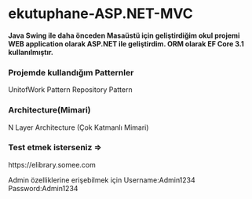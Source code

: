# ekutuphane-ASP.NET-MVC
<b>Java Swing ile daha önceden Masaüstü için geliştirdiğim okul projemi WEB application olarak ASP.NET ile geliştirdim.
 ORM olarak EF Core 3.1 kullanılmıştır. </b>
<h3>Projemde kullandığım Patternler</h3>
UnitofWork Pattern
Repository Pattern
<h3>Architecture(Mimari)</h3>
N Layer Architecture (Çok Katmanlı Mimari)

<h3>Test etmek isterseniz =></h3> https://elibrary.somee.com

Admin özelliklerine erişebilmek için 
Username:Admin1234
Password:Admin1234

